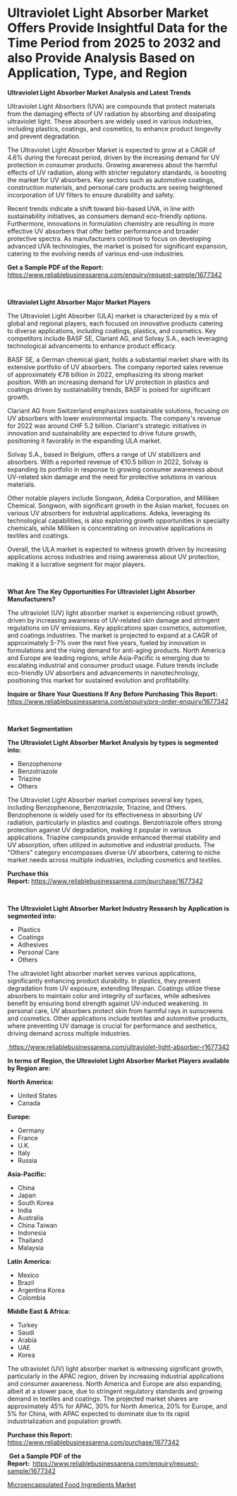 <p><h1>Ultraviolet Light Absorber Market Offers Provide Insightful Data for the Time Period from 2025 to 2032 and also Provide Analysis Based on Application, Type, and Region</h1></p><p><strong>Ultraviolet Light Absorber Market Analysis and Latest Trends</strong></p>
<p><p>Ultraviolet Light Absorbers (UVA) are compounds that protect materials from the damaging effects of UV radiation by absorbing and dissipating ultraviolet light. These absorbers are widely used in various industries, including plastics, coatings, and cosmetics, to enhance product longevity and prevent degradation.</p><p>The Ultraviolet Light Absorber Market is expected to grow at a CAGR of 4.6% during the forecast period, driven by the increasing demand for UV protection in consumer products. Growing awareness about the harmful effects of UV radiation, along with stricter regulatory standards, is boosting the market for UV absorbers. Key sectors such as automotive coatings, construction materials, and personal care products are seeing heightened incorporation of UV filters to ensure durability and safety.</p><p>Recent trends indicate a shift toward bio-based UVA, in line with sustainability initiatives, as consumers demand eco-friendly options. Furthermore, innovations in formulation chemistry are resulting in more effective UV absorbers that offer better performance and broader protective spectra. As manufacturers continue to focus on developing advanced UVA technologies, the market is poised for significant expansion, catering to the evolving needs of various end-use industries.</p></p>
<p><strong>Get a Sample PDF of the Report:&nbsp;</strong> <a href="https://www.reliablebusinessarena.com/enquiry/request-sample/1677342?utm_campaign=2485&utm_medium=2&utm_source=Github&utm_content=ia&utm_term=24032025&utm_id=ultraviolet-light-absorber">https://www.reliablebusinessarena.com/enquiry/request-sample/1677342</a></p>
<p>&nbsp;</p>
<p><strong>Ultraviolet Light Absorber Major Market Players</strong></p>
<p><p>The Ultraviolet Light Absorber (ULA) market is characterized by a mix of global and regional players, each focused on innovative products catering to diverse applications, including coatings, plastics, and cosmetics. Key competitors include BASF SE, Clariant AG, and Solvay S.A., each leveraging technological advancements to enhance product efficacy.</p><p>BASF SE, a German chemical giant, holds a substantial market share with its extensive portfolio of UV absorbers. The company reported sales revenue of approximately €78 billion in 2022, emphasizing its strong market position. With an increasing demand for UV protection in plastics and coatings driven by sustainability trends, BASF is poised for significant growth.</p><p>Clariant AG from Switzerland emphasizes sustainable solutions, focusing on UV absorbers with lower environmental impacts. The company's revenue for 2022 was around CHF 5.2 billion. Clariant's strategic initiatives in innovation and sustainability are expected to drive future growth, positioning it favorably in the expanding ULA market.</p><p>Solvay S.A., based in Belgium, offers a range of UV stabilizers and absorbers. With a reported revenue of €10.5 billion in 2022, Solvay is expanding its portfolio in response to growing consumer awareness about UV-related skin damage and the need for protective solutions in various materials.</p><p>Other notable players include Songwon, Adeka Corporation, and Milliken Chemical. Songwon, with significant growth in the Asian market, focuses on various UV absorbers for industrial applications. Adeka, leveraging its technological capabilities, is also exploring growth opportunities in specialty chemicals, while Milliken is concentrating on innovative applications in textiles and coatings.</p><p>Overall, the ULA market is expected to witness growth driven by increasing applications across industries and rising awareness about UV protection, making it a lucrative segment for major players.</p></p>
<p>&nbsp;</p>
<p><strong>What Are The Key Opportunities For Ultraviolet Light Absorber Manufacturers?</strong></p>
<p><p>The ultraviolet (UV) light absorber market is experiencing robust growth, driven by increasing awareness of UV-related skin damage and stringent regulations on UV emissions. Key applications span cosmetics, automotive, and coatings industries. The market is projected to expand at a CAGR of approximately 5-7% over the next five years, fueled by innovation in formulations and the rising demand for anti-aging products. North America and Europe are leading regions, while Asia-Pacific is emerging due to escalating industrial and consumer product usage. Future trends include eco-friendly UV absorbers and advancements in nanotechnology, positioning this market for sustained evolution and profitability.</p></p>
<p><strong>Inquire or Share Your Questions If Any Before Purchasing This Report:</strong> <a href="https://www.reliablebusinessarena.com/enquiry/pre-order-enquiry/1677342?utm_campaign=2485&utm_medium=2&utm_source=Github&utm_content=ia&utm_term=24032025&utm_id=ultraviolet-light-absorber">https://www.reliablebusinessarena.com/enquiry/pre-order-enquiry/1677342</a></p>
<p>&nbsp;</p>
<p><strong>Market Segmentation</strong></p>
<p><strong>The Ultraviolet Light Absorber Market Analysis by types is segmented into:</strong></p>
<p><ul><li>Benzophenone</li><li>Benzotriazole</li><li>Triazine</li><li>Others</li></ul></p>
<p><p>The Ultraviolet Light Absorber market comprises several key types, including Benzophenone, Benzotriazole, Triazine, and Others. Benzophenone is widely used for its effectiveness in absorbing UV radiation, particularly in plastics and coatings. Benzotriazole offers strong protection against UV degradation, making it popular in various applications. Triazine compounds provide enhanced thermal stability and UV absorption, often utilized in automotive and industrial products. The "Others" category encompasses diverse UV absorbers, catering to niche market needs across multiple industries, including cosmetics and textiles.</p></p>
<p><strong>Purchase this Report:&nbsp;</strong><a href="https://www.reliablebusinessarena.com/purchase/1677342?utm_campaign=2485&utm_medium=2&utm_source=Github&utm_content=ia&utm_term=24032025&utm_id=ultraviolet-light-absorber">https://www.reliablebusinessarena.com/purchase/1677342</a></p>
<p>&nbsp;</p>
<p><strong>The Ultraviolet Light Absorber Market Industry Research by Application is segmented into:</strong></p>
<p><ul><li>Plastics</li><li>Coatings</li><li>Adhesives</li><li>Personal Care</li><li>Others</li></ul></p>
<p><p>The ultraviolet light absorber market serves various applications, significantly enhancing product durability. In plastics, they prevent degradation from UV exposure, extending lifespan. Coatings utilize these absorbers to maintain color and integrity of surfaces, while adhesives benefit by ensuring bond strength against UV-induced weakening. In personal care, UV absorbers protect skin from harmful rays in sunscreens and cosmetics. Other applications include textiles and automotive products, where preventing UV damage is crucial for performance and aesthetics, driving demand across multiple industries.</p></p>
<p><a href="https://www.reliablebusinessarena.com/ultraviolet-light-absorber-r1677342?utm_campaign=2485&utm_medium=2&utm_source=Github&utm_content=ia&utm_term=24032025&utm_id=ultraviolet-light-absorber">&nbsp;https://www.reliablebusinessarena.com/ultraviolet-light-absorber-r1677342</a></p>
<p><strong>In terms of Region, the Ultraviolet Light Absorber Market Players available by Region are:</strong></p>
<p>
    <p> <strong> North America: </strong>
        <ul>
            <li>United States</li>
            <li>Canada</li>
        </ul>
        </p> 
    <p> <strong> Europe: </strong>
        <ul>
            <li>Germany</li>
            <li>France</li>
            <li>U.K.</li>
            <li>Italy</li>
            <li>Russia</li>
        </ul>
        </p> 
    <p> <strong> Asia-Pacific: </strong>
        <ul>
            <li>China</li>
            <li>Japan</li>
            <li>South Korea</li>
            <li>India</li>
            <li>Australia</li>
            <li>China Taiwan</li>
            <li>Indonesia</li>
            <li>Thailand</li>
            <li>Malaysia</li>
        </ul>
        </p> 
    <p> <strong> Latin America: </strong>
        <ul>
            <li>Mexico</li>
            <li>Brazil</li>
            <li>Argentina Korea</li>
            <li>Colombia</li>
        </ul>
        </p> 
    <p> <strong> Middle East & Africa: </strong>
        <ul>
            <li>Turkey</li>
            <li>Saudi</li>
            <li>Arabia</li>
            <li>UAE</li>
            <li>Korea</li>
        </ul>
    </p>
    </p>
<p><p>The ultraviolet (UV) light absorber market is witnessing significant growth, particularly in the APAC region, driven by increasing industrial applications and consumer awareness. North America and Europe are also expanding, albeit at a slower pace, due to stringent regulatory standards and growing demand in textiles and coatings. The projected market shares are approximately 45% for APAC, 30% for North America, 20% for Europe, and 5% for China, with APAC expected to dominate due to its rapid industrialization and population growth.</p></p>
<p><strong>Purchase this Report: </strong><a href="https://www.reliablebusinessarena.com/purchase/1677342?utm_campaign=2485&utm_medium=2&utm_source=Github&utm_content=ia&utm_term=24032025&utm_id=ultraviolet-light-absorber">https://www.reliablebusinessarena.com/purchase/1677342</a></p>
<p>&nbsp;<strong>Get a Sample PDF of the Report:&nbsp;&nbsp;</strong><a href="https://www.reliablebusinessarena.com/enquiry/request-sample/1677342?utm_campaign=2485&utm_medium=2&utm_source=Github&utm_content=ia&utm_term=24032025&utm_id=ultraviolet-light-absorber">https://www.reliablebusinessarena.com/enquiry/request-sample/1677342</a></p>
<p><strong></strong></p>
<p><p><a href="https://github.com/mayabungard8092/Market-Research-Report-List-1/blob/main/microencapsulated-food-ingredients-market.md?utm_campaign=2485&utm_medium=2&utm_source=Github&utm_content=ia&utm_term=24032025&utm_id=ultraviolet-light-absorber">Microencapsulated Food Ingredients Market</a></p></p>